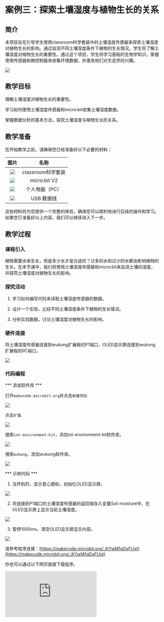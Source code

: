 ﻿---
sidebar_position: 3
sidebar_label: 案例三：探索土壤湿度与植物生长的关系
---

# 案例三：探索土壤湿度与植物生长的关系

## 简介

本项目旨在引导学生使用classroom科学套装中的土壤湿度传感器来探索土壤湿度对植物生长的影响。通过监测不同土壤湿度条件下植物的生长情况，学生将了解土壤湿度对植物生长的重要性。通过这个项目，学生将学习基础的生物学知识，掌握使用传感器和微控制器来收集环境数据，并激发他们对生态学的兴趣。

![](https://wiki-media-ef.oss-cn-hongkong.aliyuncs.com/docs/microbit/interesting-case/classroom-science-pack/cases-libraries/images/classroom-science-pack-case-03-01.png)

## 教学目标

理解土壤湿度对植物生长的重要性。

学习如何使用土壤湿度传感器和micro:bit收集土壤湿度数据。

掌握数据分析的基本方法，探究土壤湿度与植物生长的关系。

## 教学准备

在开始教学之前，请确保您已经准备好以下必要的材料：

| 图片 | 名称 |
| :-: | :-: |
| ![](https://wiki-media-ef.oss-cn-hongkong.aliyuncs.com/docs/microbit/interesting-case/classroom-science-pack/cases-libraries/images/classroom-science-pack-case-01-02.png) | classroom科学套装 |
| ![](https://wiki-media-ef.oss-cn-hongkong.aliyuncs.com/docs/microbit/interesting-case/microbit-smart-climate-kit/cases-libraries/images/microbit-smart-climate-kit-case-01-03.png) | micro:bit V2 |
| ![](https://wiki-media-ef.oss-cn-hongkong.aliyuncs.com/docs/microbit/interesting-case/microbit-smart-climate-kit/cases-libraries/images/microbit-smart-climate-kit-case-01-04.png) | 个人电脑（PC） |
| ![](https://wiki-media-ef.oss-cn-hongkong.aliyuncs.com/docs/microbit/interesting-case/microbit-smart-climate-kit/cases-libraries/images/microbit-smart-climate-kit-case-01-05.png) | USB 数据线 |

这些材料将为您提供一个完整的体验，确保您可以顺利地进行后续的操作和学习。如果您已准备好以上内容，我们可以继续进入下一步。

## 教学过程

### 课程引入

植物需要水来生长，但是多少水才是合适的？过多的水和过少的水都会影响植物的生长。在本节课中，我们将使用土壤湿度传感器和micro:bit来监测土壤的湿度，并探究土壤湿度对植物生长的影响。

### 探究活动

1. 学习如何编写代码来读取土壤湿度传感器的数据。

2. 设计一个实验，比较不同土壤湿度条件下植物的生长情况。

3. 分析实验数据，讨论土壤湿度对植物生长的影响。

### 硬件连接

将土壤湿度传感器连接到wukong扩展板的P1端口，OLED显示屏连接到wukong扩展板的IIC端口。

![](https://wiki-media-ef.oss-cn-hongkong.aliyuncs.com/docs/microbit/interesting-case/classroom-science-pack/cases-libraries/images/classroom-science-pack-case-03-06.png)

### 代码编程

*** 添加软件库 ***

打开``makecode.microbit.org``并点击``新建项目``.

![](https://wiki-media-ef.oss-cn-hongkong.aliyuncs.com/docs/microbit/interesting-case/classroom-science-pack/images/classroom-science-pack-add-extensions-01.png)

点击``扩展``.

![](https://wiki-media-ef.oss-cn-hongkong.aliyuncs.com/docs/microbit/interesting-case/classroom-science-pack/images/classroom-science-pack-add-extensions-02.png)

搜索``iot-environment-kit``，添加iot-environment-kit软件库。

![](https://wiki-media-ef.oss-cn-hongkong.aliyuncs.com/docs/microbit/interesting-case/classroom-science-pack/images/classroom-science-pack-add-extensions-03.png)

搜索``wukong``，添加wukong软件库。

![](https://wiki-media-ef.oss-cn-hongkong.aliyuncs.com/docs/microbit/interesting-case/classroom-science-pack/images/classroom-science-pack-add-extensions-04.png)

*** 示例代码 ***

1. 当开机时，显示爱心图标，初始化OLED显示屏。

![](https://wiki-media-ef.oss-cn-hongkong.aliyuncs.com/docs/microbit/interesting-case/classroom-science-pack/cases-libraries/images/classroom-science-pack-case-03-09.png)

2. 将连接到P1端口的土壤湿度传感器的返回值存入变量Soil moisture中，在OLED显示屏上显示当前土壤湿度。

![](https://wiki-media-ef.oss-cn-hongkong.aliyuncs.com/docs/microbit/interesting-case/classroom-science-pack/cases-libraries/images/classroom-science-pack-case-03-10.png)

3. 暂停1000ms，清空OLED显示屏显示内容。

![](https://wiki-media-ef.oss-cn-hongkong.aliyuncs.com/docs/microbit/interesting-case/classroom-science-pack/cases-libraries/images/classroom-science-pack-case-03-11.png)


请参考程序连接：[https://makecode.microbit.org/_KYwM1gDxFUxt](https://makecode.microbit.org/_KYwM1gDxFUxt)

你也可以通过以下网页直接下载程序。

<div
    style={{
        position: 'relative',
        paddingBottom: '60%',
        overflow: 'hidden',
    }}
>
    <iframe
        src="https://makecode.microbit.org/_KYwM1gDxFUxt"
        frameborder="0"
        sandbox="allow-popups allow-forms allow-scripts allow-same-origin"
        style={{
            position: 'absolute',
            width: '100%',
            height: '100%',
        }}
    />
</div>

*** 下载程序 ***

使用USB线连接PC和micro:bit V2。

![](https://wiki-media-ef.oss-cn-hongkong.aliyuncs.com/docs/microbit/interesting-case/microbit-smart-climate-kit/cases-libraries/images/connect-microbit.gif)

连接成功后，电脑上会识别出一个名为`MICROBIT`的盘符。

![](https://wiki-media-ef.oss-cn-hongkong.aliyuncs.com/docs/microbit/interesting-case/microbit-smart-climate-kit/cases-libraries/images/microbit-drive.png)

点击左下角的![](https://wiki-media-ef.oss-cn-hongkong.aliyuncs.com/docs/microbit/interesting-case/microbit-smart-climate-kit/cases-libraries/images/download-01.png)，选择`Connect Device`。

![](https://wiki-media-ef.oss-cn-hongkong.aliyuncs.com/docs/microbit/interesting-case/microbit-smart-climate-kit/cases-libraries/images/download-02.png)

点击![](https://wiki-media-ef.oss-cn-hongkong.aliyuncs.com/docs/microbit/interesting-case/microbit-smart-climate-kit/cases-libraries/images/download-03.png)。

![](https://wiki-media-ef.oss-cn-hongkong.aliyuncs.com/docs/microbit/interesting-case/microbit-smart-climate-kit/cases-libraries/images/download-04.png)

点击![](https://wiki-media-ef.oss-cn-hongkong.aliyuncs.com/docs/microbit/interesting-case/microbit-smart-climate-kit/cases-libraries/images/download-05.png)。

![](https://wiki-media-ef.oss-cn-hongkong.aliyuncs.com/docs/microbit/interesting-case/microbit-smart-climate-kit/cases-libraries/images/download-06.png)


在弹出窗口选择`BBC micro:bit CMSIS-DAP`，然后选择连接，至此，我们的micro:bit就已经连接成功。

![](https://wiki-media-ef.oss-cn-hongkong.aliyuncs.com/docs/microbit/interesting-case/microbit-smart-climate-kit/cases-libraries/images/download-07.png)

点击下载程序。

![](https://wiki-media-ef.oss-cn-hongkong.aliyuncs.com/docs/microbit/interesting-case/microbit-smart-climate-kit/cases-libraries/images/download-08.png)

### 团队合作与展示

学生分成小组，共同完成案例的制作和程序编写。

鼓励学生之间相互合作、交流和分享经验。

每个小组有机会向其他小组展示他们制作的案例，并演示。

*** 预期效果：开机后OLED显示屏显示当前土壤湿度。 ***

（GIF动图）

### 总结与反思

回顾课程内容，提醒学生掌握了哪些知识和技能。

引导学生讨论他们在制作过程中遇到的问题和困难，以及如何解决这些问题。

引导学生思考土壤湿度对植物生长的影响，以及如何利用科技手段优化植物生长环境。

## 扩展知识

土壤湿度对植物生长有着显著的影响，它直接关系到植物根系的吸水能力、养分的吸收以及植物整体的生长状况。以下是土壤湿度对植物生长的一些主要影响。
**根系吸水**：适宜的土壤湿度可以保证植物根系有效吸收水分，维持正常的生理活动。
**养分吸收**：水分是植物吸收土壤中养分的媒介，土壤湿度适宜有助于植物更好地吸收必需的矿物质和营养。
**土壤通气性**：湿度过高会导致土壤中空气含量降低，影响根系的呼吸作用，长期湿润还可能导致根系腐烂。
**影响土壤结构**：土壤湿度的不均衡会影响土壤的物理结构，如结块或侵蚀，这对植物根系的生长和土壤微生物的活动不利。
**生长速率**：土壤湿度对植物的生长速率有直接影响，适宜的湿度可以促进植物快速生长，而不适宜的湿度则可能导致生长缓慢。
